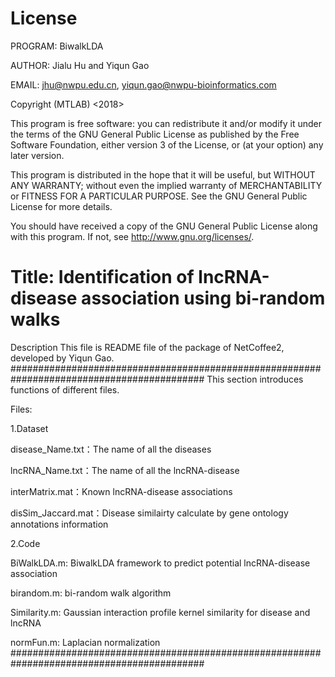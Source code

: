 License
====================
PROGRAM: BiwalkLDA

AUTHOR: Jialu Hu and Yiqun Gao

EMAIL: jhu@nwpu.edu.cn, yiqun.gao@nwpu-bioinformatics.com

Copyright (MTLAB) <2018> 

This program is free software: you can redistribute it and/or modify it under the terms of the GNU General Public License as published by the Free Software Foundation, either version 3 of the License, or (at your option) any later version.

This program is distributed in the hope that it will be useful, but WITHOUT ANY WARRANTY; without even the implied warranty of MERCHANTABILITY or FITNESS FOR A PARTICULAR PURPOSE. See the GNU General Public License for more details.

You should have received a copy of the GNU General Public License along with this program. If not, see http://www.gnu.org/licenses/.

Title: Identification of lncRNA-disease association using bi-random walks
====================
Description This file is README file of the package of NetCoffee2, developed by Yiqun Gao.
###########################################################################################
This section introduces functions of different files. 

Files:

1.Dataset

disease_Name.txt：The name of all the diseases

lncRNA_Name.txt：The name of all the lncRNA-disease

interMatrix.mat：Known lncRNA-disease associations

disSim_Jaccard.mat：Disease similairty calculate by gene ontology annotations information

2.Code

BiWalkLDA.m: BiwalkLDA framework to predict potential lncRNA-disease association

birandom.m: bi-random walk algorithm

Similarity.m: Gaussian interaction profile kernel similarity for disease and lncRNA

normFun.m: Laplacian normalization
###########################################################################################